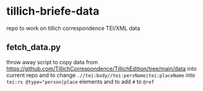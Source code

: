 # tillich-briefe-data

repo to work on tillich correspondence TEI/XML data

## fetch_data.py

throw away script to copy data from https://github.com/TillichCorrespondence/TillichEdition/tree/main/data into current repo and to change `.//tei:body//tei:persName|tei:placeName` into `tei:rs @type="person|place` elements and to add `#` to `@ref`